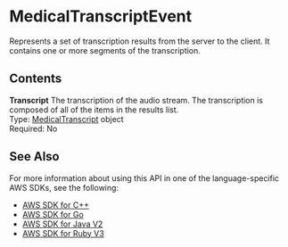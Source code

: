 # MedicalTranscriptEvent<a name="API_streaming_MedicalTranscriptEvent"></a>

Represents a set of transcription results from the server to the client\. It contains one or more segments of the transcription\.

## Contents<a name="API_streaming_MedicalTranscriptEvent_Contents"></a>

 **Transcript**   <a name="transcribe-Type-streaming_MedicalTranscriptEvent-Transcript"></a>
The transcription of the audio stream\. The transcription is composed of all of the items in the results list\.  
Type: [MedicalTranscript](API_streaming_MedicalTranscript.md) object  
Required: No

## See Also<a name="API_streaming_MedicalTranscriptEvent_SeeAlso"></a>

For more information about using this API in one of the language\-specific AWS SDKs, see the following:
+  [AWS SDK for C\+\+](https://docs.aws.amazon.com/goto/SdkForCpp/transcribe-streaming-2017-10-26/MedicalTranscriptEvent) 
+  [AWS SDK for Go](https://docs.aws.amazon.com/goto/SdkForGoV1/transcribe-streaming-2017-10-26/MedicalTranscriptEvent) 
+  [AWS SDK for Java V2](https://docs.aws.amazon.com/goto/SdkForJavaV2/transcribe-streaming-2017-10-26/MedicalTranscriptEvent) 
+  [AWS SDK for Ruby V3](https://docs.aws.amazon.com/goto/SdkForRubyV3/transcribe-streaming-2017-10-26/MedicalTranscriptEvent) 